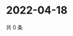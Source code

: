 # 2022-04-18

共 0 条

<!-- BEGIN WEIBO -->
<!-- 最后更新时间 Mon Apr 18 2022 02:15:18 GMT+0800 (China Standard Time) -->

<!-- END WEIBO -->
